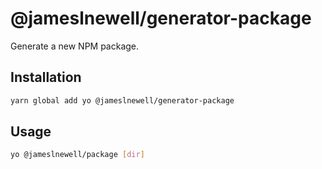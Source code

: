 # @jameslnewell/generator-package 

Generate a new NPM package.

## Installation

```bash
yarn global add yo @jameslnewell/generator-package
```

## Usage

```bash
yo @jameslnewell/package [dir]
```
